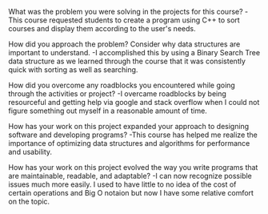 What was the problem you were solving in the projects for this course?
  -This course requested students to create a program using C++ to sort courses and display them according to the user's needs. 

How did you approach the problem? Consider why data structures are important to understand.
  -I accomplished this by using a Binary Search Tree data structure as we learned through the course that it was consistently quick with sorting as well as   searching. 

How did you overcome any roadblocks you encountered while going through the activities or project?
  -I overcame roadblocks by being resourceful and getting help via google and stack overflow when I could not figure something out myself in a reasonable amount of time. 

How has your work on this project expanded your approach to designing software and developing programs?
  -This course has helped me realize the importance of optimizing data structures and algorithms for performance and usability.

How has your work on this project evolved the way you write programs that are maintainable, readable, and adaptable?
  -I can now recognize possible issues much more easily. I used to have little to no idea of the cost of certain operations and Big O notaion but now I have some relative comfort on the topic.
